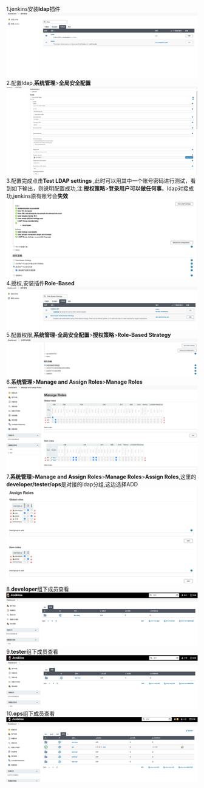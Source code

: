1.jenkins安装**ldap**插件
![img.png](img.png)
2.配置ldap,**系统管理**>**全局安全配置**
![img_1.png](img_1.png)
3.配置完成点击**Test LDAP settings** ,此时可以用其中一个账号密码进行测试，看到如下输出，则说明配置成功,注:**授权策略**>**登录用户可以做任何事**。ldap对接成功,jenkins原有账号会**失效**
![img_2.png](img_2.png)
4.授权,安装插件**Role-Based**
![img_3.png](img_3.png)
5.配置权限,**系统管理**-**全局安全配置**>**授权策略**>**Role-Based Strategy**
![img_4.png](img_4.png)
6.**系统管理**>**Manage and Assign Roles**>**Manage Roles**
![img_5.png](img_5.png)
7.**系统管理**>**Manage and Assign Roles**>**Manage Roles**>**Assign Roles**,这里的**developer/tester/ops**是对接的ldap分组,这边选择ADD
![img_6.png](img_6.png)
8.**developer**组下成员查看
![img_7.png](img_7.png)
9.**tester**组下成员查看
![img_8.png](img_8.png)
10.**ops**组下成员查看
![img_9.png](img_9.png)